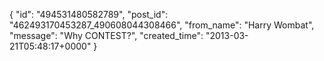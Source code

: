  {
   "id": "494531480582789",
   "post_id": "462493170453287_490608044308466",
   "from_name": "Harry Wombat",
   "message": "Why CONTEST?",
   "created_time": "2013-03-21T05:48:17+0000"
 }
